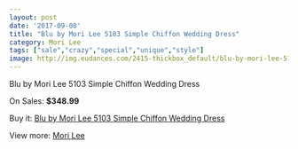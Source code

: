 ```yaml
---
layout: post
date: '2017-09-08'
title: "Blu by Mori Lee 5103 Simple Chiffon Wedding Dress"
category: Mori Lee
tags: ["sale","crazy","special","unique","style"]
image: http://img.eudances.com/2415-thickbox_default/blu-by-mori-lee-5103-simple-chiffon-wedding-dress.jpg
---
```

Blu by Mori Lee 5103 Simple Chiffon Wedding Dress

On Sales: **$348.99**
<a href="https://www.eudances.com/en/mori-lee/805-blu-by-mori-lee-5103-simple-chiffon-wedding-dress.html"><amp-img layout="responsive" width="600" height="600" src="//img.eudances.com/2415-thickbox_default/blu-by-mori-lee-5103-simple-chiffon-wedding-dress.jpg" alt="Blu by Mori Lee 5103 Simple Chiffon Wedding Dress 0" /></a>
<a href="https://www.eudances.com/en/mori-lee/805-blu-by-mori-lee-5103-simple-chiffon-wedding-dress.html"><amp-img layout="responsive" width="600" height="600" src="//img.eudances.com/2417-thickbox_default/blu-by-mori-lee-5103-simple-chiffon-wedding-dress.jpg" alt="Blu by Mori Lee 5103 Simple Chiffon Wedding Dress 1" /></a>
<a href="https://www.eudances.com/en/mori-lee/805-blu-by-mori-lee-5103-simple-chiffon-wedding-dress.html"><amp-img layout="responsive" width="600" height="600" src="//img.eudances.com/2416-thickbox_default/blu-by-mori-lee-5103-simple-chiffon-wedding-dress.jpg" alt="Blu by Mori Lee 5103 Simple Chiffon Wedding Dress 2" /></a>

Buy it: [Blu by Mori Lee 5103 Simple Chiffon Wedding Dress](https://www.eudances.com/en/mori-lee/805-blu-by-mori-lee-5103-simple-chiffon-wedding-dress.html "Blu by Mori Lee 5103 Simple Chiffon Wedding Dress")

View more: [Mori Lee](https://www.eudances.com/en/9-mori-lee "Mori Lee")